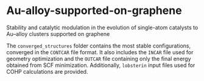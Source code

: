 # Au-alloy-supported-on-graphene
Stability and catalytic modulation in the evolution of single-atom catalysts to Au–alloy clusters supported on graphene

The `converged_structures` folder contains the most stable configurations, converged in the `CONTCAR` file format. It also includes the `INCAR` file used for geometry optimization and the `OUTCAR` file containing only the final energy obtained from SCF minimization. Additionally, `lobsterin` input files used for COHP calculations are provided.  
